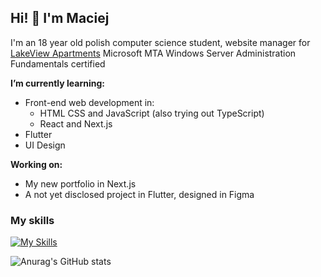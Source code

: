 ## Hi! 👋  I'm Maciej
I'm an 18 year old polish computer science student, website manager for [LakeView Apartments](https://www.lakeviewprzewiez.pl)
Microsoft MTA Windows Server Administration Fundamentals certified

**I’m currently learning:** 
- Front-end web development in:
  - HTML CSS and JavaScript (also trying out TypeScript) 
  - React and Next.js
- Flutter
- UI Design 

**Working on:**
- My new portfolio in Next.js
- A not yet disclosed project in Flutter, designed in Figma

### My skills
[![My Skills](https://skillicons.dev/icons?i=html,css,js,flutter,dart,figma,git,php)](https://skillicons.dev)


![Anurag's GitHub stats](https://github-readme-stats.vercel.app/api?username=malcewicz&count_private=true&hide=contribs,issues&show_icons=true&theme=github_dark)
